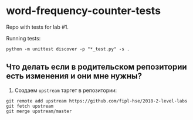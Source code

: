 # word-frequency-counter-tests

Repo with tests for lab #1.

Running tests:
```
python -m unittest discover -p "*_test.py" -s .
``` 

## Что делать если в родительском репозитории есть изменения и они мне нужны?

1. Создаем `upstream` таргет в репозитории:
```
git remote add upstream https://github.com/fipl-hse/2018-2-level-labs
git fetch upstream
git merge upstream/master
```
